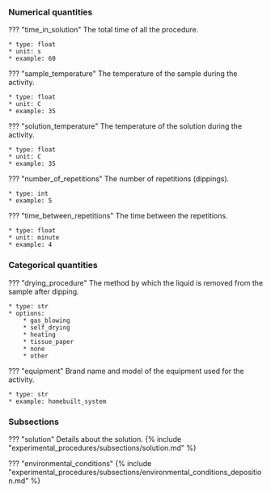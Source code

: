 ### Numerical quantities
??? "time_in_solution"
    The total time of all the procedure. 

    * type: float
    * unit: s
    * example: 60

??? "sample_temperature"
    The temperature of the sample during the activity. 

    * type: float
    * unit: C
    * example: 35

??? "solution_temperature"
    The temperature of the solution during the activity. 

    * type: float
    * unit: C
    * example: 35

??? "number_of_repetitions"
    The number of repetitions (dippings).

    * type: int
    * example: 5

??? "time_between_repetitions"
    The time between the repetitions. 

    * type: float
    * unit: minute
    * example: 4

### Categorical quantities
??? "drying_procedure"
    The method by which the liquid is removed from the sample after dipping.

    * type: str
    * options:
        * gas_blowing
        * self_drying
        * heating
        * tissue_paper
        * none
        * other

??? "equipment"
    Brand name and model of the equipment used for the activity.

    * type: str
    * example: homebuilt_system

### Subsections
??? "solution"
    Details about the solution.
    {% include "experimental_procedures/subsections/solution.md" %} 

??? "environmental_conditions"
    {% include "experimental_procedures/subsections/environmental_conditions_deposition.md" %}      